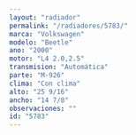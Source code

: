 ```yaml
---
layout: "radiador"
permalink: "/radiadores/5783/"
marca: "Volkswagen"
modelo: "Beetle"
ano: "2000"
motor: "L4 2.0,2.5"
transmision: "Automática"
parte: "M-926"
clima: "Con clima"
alto: "25 9/16"
ancho: "14 7/8"
observaciones: ""
id: "5783"
---
```


